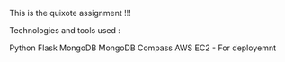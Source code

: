 This is the quixote assignment !!!


Technologies and tools used :

Python 
Flask
MongoDB
MongoDB Compass 
AWS EC2 - For deployemnt



